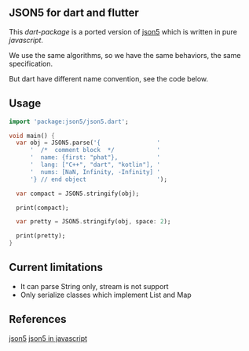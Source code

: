 ## JSON5 for dart and flutter

This *dart-package* is a ported version of [json5](https://github.com/json5/json5) which is written in pure *javascript*.

We use the same algorithms, so we have the same behaviors, the same specification.

But dart have different name convention, see the code below.

## Usage

```dart
import 'package:json5/json5.dart';

void main() {
  var obj = JSON5.parse('{                '
      '  /*  comment block  */            '
      '  name: {first: "phat"},           '
      '  lang: ["C++", "dart", "kotlin"], '
      '  nums: [NaN, Infinity, -Infinity] '
      '} // end object                    ');

  var compact = JSON5.stringify(obj);

  print(compact);

  var pretty = JSON5.stringify(obj, space: 2);

  print(pretty);
}
```

## Current limitations
- It can parse String only, stream is not support
- Only serialize classes which implement List and Map

## References
[json5](https://json5.org/)
[json5 in javascript](https://github.com/json5/json5)
